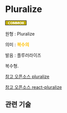 # Pluralize
![Common](../2TAT1C/Label_Common.png)

원형 : Pluralize

의미  : <span style="color:#FFBF00; font-weight:bold;">복수의</span>

발음 : 플루러라이즈

복수형.

[참고 오픈소스 pluralize](https://github.com/blakeembrey/pluralize)

[참고 오픈소스 react-pluralize ](https://github.com/tsmith123/react-pluralize)

## 관련 기술



